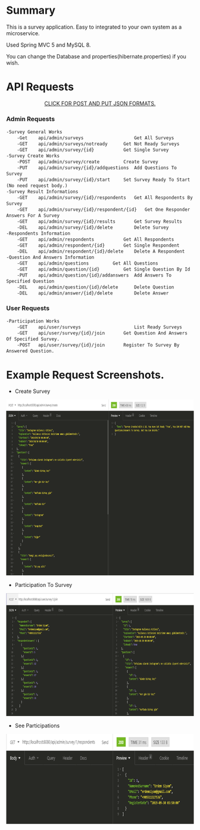 # Summary
<p>This is a survey application. Easy to integrated to your own system as a microservice.</p>
<p>Used Spring MVC 5 and MySQL 8.</p>
<p>You can change the Database and properties(hibernate.properties) if you wish.</p>


# API Requests
<p align="center">
<a href="/img">CLICK FOR POST AND PUT JSON FORMATS.</a>
</p>

### Admin Requests
	-Survey General Works
		-Get	api/admin/surveys               	Get All Surveys
		-GET	api/admin/surveys/notready		Get Not Ready Surveys
		-GET	api/admin/survey/{id}			Get Single Survey
	-Survey Create Works
		-POST	api/admin/survey/create			Create Survey
		-PUT	api/admin/survey/{id}/addquestions	Add Questions To Survey
		-PUT	api/admin/survey/{id}/start		Set Survey Ready To Start (No need request body.)
	-Survey Result Informations
		-GET	api/admin/survey/{id}/respondents	Get All Respondents By Survey
		-GET	api/admin/survey/{id}/respondent/{id}	Get One Responder Answers For A Survey	
		-GET	api/admin/survey/{id}/results		Get Survey Results
		-DEL	api/admin/survey/{id}/delete		Delete Survey
	-Respondents Information
		-GET	api/admin/respondents			Get All Respondents
		-GET	api/admin/respondent/{id}		Get Single Respondent
		-DEL	api/admin/respondent/{id}/delete	Delete A Respondent
	-Question And Answers Information
		-GET	api/admin/questions			Get All Questions
		-GET	api/admin/question/{id}			Get Single Question By Id
		-PUT	api/admin/question/{id}/addanswers	Add Answers To Specified Question
		-DEL	api/admin/question/{id}/delete		Delete Question
		-DEL	api/admin/answer/{id}/delete		Delete Answer

### User Requests
	-Participation Works
		-GET	api/user/surveys            		List Ready Surveys
		-GET	api/user/survey/{id}/join		Get Question And Answers Of Specified Survey.
		-POST	api/user/survey/{id}/join		Register To Survey By Answered Question.

# Example Request Screenshots.
- Create Survey
<p align="center">
<img height="471" width="825" src="img/createSurvey.png">
</p>

- Participation To Survey
<p align="center">
<img height="329" width="825" src="img/respondingSurvey.png">
</p>

- See Participations
<p align="center">
<img height="241" width="809" src="img/seeResponders.png">
</p>
